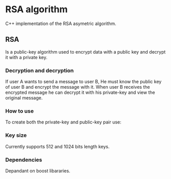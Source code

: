# RSA algorithm
 C++ implementation of the RSA asymetric algorithm.
 ## RSA
 Is a public-key algorithm used to encrypt data with a public key and decrypt it with a private key.
 ### Decryption and decryption
 If user A wants to send a message to user B, He must know the public key of user B and encrypt the message with it.
 When user B receives the encrypted message he can decrypt it with his private-key and view the original message.
 ### How to use
 To create both the private-key and public-key pair use:
 
 ### Key size 
 Currently supports 512 and 1024 bits length keys.
 
 ### Dependencies
 Depandant on boost libararies.
